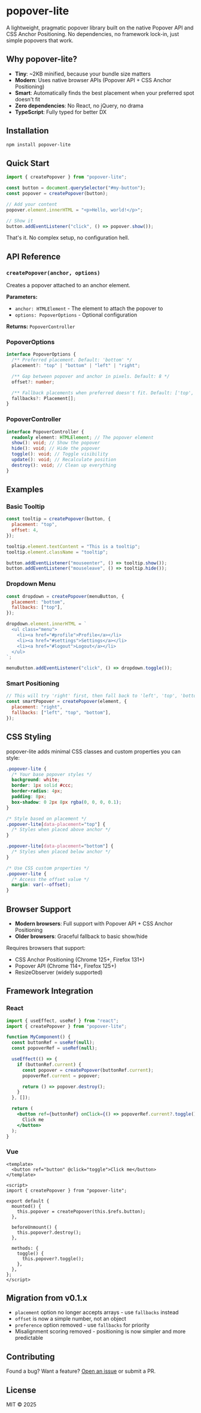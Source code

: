 # popover-lite

A lightweight, pragmatic popover library built on the native Popover API and CSS Anchor Positioning. No dependencies, no framework lock-in, just simple popovers that work.

## Why popover-lite?

- **Tiny**: ~2KB minified, because your bundle size matters
- **Modern**: Uses native browser APIs (Popover API + CSS Anchor Positioning)
- **Smart**: Automatically finds the best placement when your preferred spot doesn't fit
- **Zero dependencies**: No React, no jQuery, no drama
- **TypeScript**: Fully typed for better DX

## Installation

```bash
npm install popover-lite
```

## Quick Start

```javascript
import { createPopover } from "popover-lite";

const button = document.querySelector("#my-button");
const popover = createPopover(button);

// Add your content
popover.element.innerHTML = "<p>Hello, world!</p>";

// Show it
button.addEventListener("click", () => popover.show());
```

That's it. No complex setup, no configuration hell.

## API Reference

### `createPopover(anchor, options)`

Creates a popover attached to an anchor element.

**Parameters:**

- `anchor: HTMLElement` - The element to attach the popover to
- `options: PopoverOptions` - Optional configuration

**Returns:** `PopoverController`

### PopoverOptions

```typescript
interface PopoverOptions {
  /** Preferred placement. Default: 'bottom' */
  placement?: "top" | "bottom" | "left" | "right";

  /** Gap between popover and anchor in pixels. Default: 8 */
  offset?: number;

  /** Fallback placements when preferred doesn't fit. Default: ['top', 'right', 'left'] */
  fallbacks?: Placement[];
}
```

### PopoverController

```typescript
interface PopoverController {
  readonly element: HTMLElement; // The popover element
  show(): void; // Show the popover
  hide(): void; // Hide the popover
  toggle(): void; // Toggle visibility
  update(): void; // Recalculate position
  destroy(): void; // Clean up everything
}
```

## Examples

### Basic Tooltip

```javascript
const tooltip = createPopover(button, {
  placement: "top",
  offset: 4,
});

tooltip.element.textContent = "This is a tooltip";
tooltip.element.className = "tooltip";

button.addEventListener("mouseenter", () => tooltip.show());
button.addEventListener("mouseleave", () => tooltip.hide());
```

### Dropdown Menu

```javascript
const dropdown = createPopover(menuButton, {
  placement: "bottom",
  fallbacks: ["top"],
});

dropdown.element.innerHTML = `
  <ul class="menu">
    <li><a href="#profile">Profile</a></li>
    <li><a href="#settings">Settings</a></li>
    <li><a href="#logout">Logout</a></li>
  </ul>
`;

menuButton.addEventListener("click", () => dropdown.toggle());
```

### Smart Positioning

```javascript
// This will try 'right' first, then fall back to 'left', 'top', 'bottom'
const smartPopover = createPopover(element, {
  placement: "right",
  fallbacks: ["left", "top", "bottom"],
});
```

## CSS Styling

popover-lite adds minimal CSS classes and custom properties you can style:

```css
.popover-lite {
  /* Your base popover styles */
  background: white;
  border: 1px solid #ccc;
  border-radius: 4px;
  padding: 8px;
  box-shadow: 0 2px 8px rgba(0, 0, 0, 0.1);
}

/* Style based on placement */
.popover-lite[data-placement="top"] {
  /* Styles when placed above anchor */
}

.popover-lite[data-placement="bottom"] {
  /* Styles when placed below anchor */
}

/* Use CSS custom properties */
.popover-lite {
  /* Access the offset value */
  margin: var(--offset);
}
```

## Browser Support

- **Modern browsers**: Full support with Popover API + CSS Anchor Positioning
- **Older browsers**: Graceful fallback to basic show/hide

Requires browsers that support:

- CSS Anchor Positioning (Chrome 125+, Firefox 131+)
- Popover API (Chrome 114+, Firefox 125+)
- ResizeObserver (widely supported)

## Framework Integration

### React

```jsx
import { useEffect, useRef } from "react";
import { createPopover } from "popover-lite";

function MyComponent() {
  const buttonRef = useRef(null);
  const popoverRef = useRef(null);

  useEffect(() => {
    if (buttonRef.current) {
      const popover = createPopover(buttonRef.current);
      popoverRef.current = popover;

      return () => popover.destroy();
    }
  }, []);

  return (
    <button ref={buttonRef} onClick={() => popoverRef.current?.toggle()}>
      Click me
    </button>
  );
}
```

### Vue

```vue
<template>
  <button ref="button" @click="toggle">Click me</button>
</template>

<script>
import { createPopover } from "popover-lite";

export default {
  mounted() {
    this.popover = createPopover(this.$refs.button);
  },

  beforeUnmount() {
    this.popover?.destroy();
  },

  methods: {
    toggle() {
      this.popover?.toggle();
    },
  },
};
</script>
```

## Migration from v0.1.x

- `placement` option no longer accepts arrays - use `fallbacks` instead
- `offset` is now a simple number, not an object
- `preference` option removed - use `fallbacks` for priority
- Misalignment scoring removed - positioning is now simpler and more predictable

## Contributing

Found a bug? Want a feature? [Open an issue](https://github.com/akpsan/popover-lite/issues) or submit a PR.

## License

MIT © 2025
